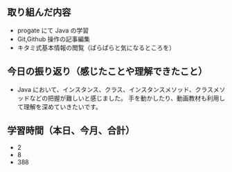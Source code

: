 ## 取り組んだ内容

- progate にて Java の学習
- Git,Github 操作の記事編集
- キタミ式基本情報の閲覧（ぱらぱらと気になるところを）

## 今日の振り返り（感じたことや理解できたこと）

- Java において、インスタンス、クラス、インスタンスメソッド、クラスメソッドなどの把握が難しいと感じました。
  手を動かしたり、動画教材も利用して理解を深めていきたいです。

## 学習時間（本日、今月、合計）

- 2
- 8
- 388
